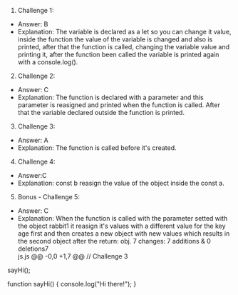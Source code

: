 1. Challenge 1:

- Answer: B
- Explanation: The variable is declared as a let so you can change it value, inside the function the value of the variable is changed and also is printed, after that the function is called, changing the variable value and printing it, after the function been called the variable is printed again with a console.log().

2. Challenge 2:
  
- Answer: C
- Explanation: The function is declared with a parameter and this parameter is reasigned and printed when the function is called. After that the variable declared outside the function is printed.

3. Challenge 3:

- Answer: A
- Explanation: The function is called before it's created.

4. Challenge 4:

- Answer:C
- Explanation: const b reasign the value of the object inside the const a.

5. Bonus - Challenge 5:

- Answer: C
- Explanation: When the function is called with the parameter setted with the object rabbit1 it reasign it's values with a different value for the key age first and then creates a new object with new values which results in the second object after the return: obj.
 7 changes: 7 additions & 0 deletions7  
js.js
@@ -0,0 +1,7 @@
// Challenge 3

sayHi();

function sayHi() {
  console.log("Hi there!");
}